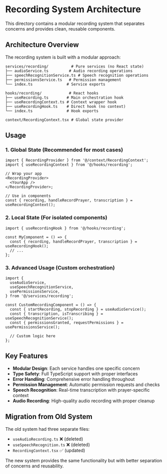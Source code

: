 # Recording System Architecture

This directory contains a modular recording system that separates concerns and provides clean, reusable components.

## Architecture Overview

The recording system is built with a modular approach:

```
services/recording/          # Pure services (no React state)
├── audioService.ts         # Audio recording operations
├── speechRecognitionService.ts # Speech recognition operations
├── permissionsService.ts   # Permission management
└── index.ts               # Service exports

hooks/recording/            # React hooks
├── useRecording.ts        # Main orchestration hook
├── useRecordingContext.ts # Context wrapper hook
├── useRecordingHook.ts    # Direct hook (no context)
└── index.ts               # Hook exports

context/RecordingContext.tsx # Global state provider
```

## Usage

### 1. Global State (Recommended for most cases)

```tsx
import { RecordingProvider } from '@/context/RecordingContext';
import { useRecordingContext } from '@/hooks/recording';

// Wrap your app
<RecordingProvider>
  <YourApp />
</RecordingProvider>;

// Use in components
const { recording, handleRecordPrayer, transcription } = useRecordingContext();
```

### 2. Local State (For isolated components)

```tsx
import { useRecordingHook } from '@/hooks/recording';

const MyComponent = () => {
  const { recording, handleRecordPrayer, transcription } = useRecordingHook();
  // ...
};
```

### 3. Advanced Usage (Custom orchestration)

```tsx
import {
  useAudioService,
  useSpeechRecognitionService,
  usePermissionsService,
} from '@/services/recording';

const CustomRecordingComponent = () => {
  const { startRecording, stopRecording } = useAudioService();
  const { transcription, isTranscribing } = useSpeechRecognitionService();
  const { permissionsGranted, requestPermissions } = usePermissionsService();

  // Custom logic here
};
```

## Key Features

- **Modular Design**: Each service handles one specific concern
- **Type Safety**: Full TypeScript support with proper interfaces
- **Error Handling**: Comprehensive error handling throughout
- **Permission Management**: Automatic permission requests and checks
- **Speech Recognition**: Real-time transcription with prayer-specific context
- **Audio Recording**: High-quality audio recording with proper cleanup

## Migration from Old System

The old system had three separate files:

- `useAudioRecording.ts` ❌ (deleted)
- `useSpeechRecognition.ts` ❌ (deleted)
- `RecordingContext.tsx` ✅ (updated)

The new system provides the same functionality but with better separation of concerns and reusability.
